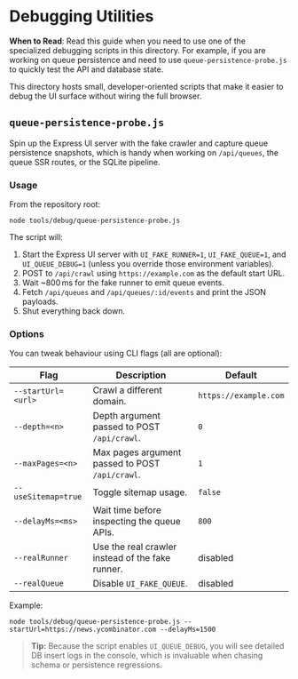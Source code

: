 # Debugging Utilities

**When to Read**: Read this guide when you need to use one of the specialized debugging scripts in this directory. For example, if you are working on queue persistence and need to use `queue-persistence-probe.js` to quickly test the API and database state.

This directory hosts small, developer-oriented scripts that make it easier to debug the UI surface without wiring the full browser.

## `queue-persistence-probe.js`

Spin up the Express UI server with the fake crawler and capture queue persistence snapshots, which is handy when working on `/api/queues`, the queue SSR routes, or the SQLite pipeline.

### Usage

From the repository root:

```
node tools/debug/queue-persistence-probe.js
```

The script will:

1. Start the Express UI server with `UI_FAKE_RUNNER=1`, `UI_FAKE_QUEUE=1`, and `UI_QUEUE_DEBUG=1` (unless you override those environment variables).
2. POST to `/api/crawl` using `https://example.com` as the default start URL.
3. Wait ~800 ms for the fake runner to emit queue events.
4. Fetch `/api/queues` and `/api/queues/:id/events` and print the JSON payloads.
5. Shut everything back down.

### Options

You can tweak behaviour using CLI flags (all are optional):

| Flag | Description | Default |
| --- | --- | --- |
| `--startUrl=<url>` | Crawl a different domain. | `https://example.com` |
| `--depth=<n>` | Depth argument passed to POST `/api/crawl`. | `0` |
| `--maxPages=<n>` | Max pages argument passed to POST `/api/crawl`. | `1` |
| `--useSitemap=true` | Toggle sitemap usage. | `false` |
| `--delayMs=<ms>` | Wait time before inspecting the queue APIs. | `800` |
| `--realRunner` | Use the real crawler instead of the fake runner. | disabled |
| `--realQueue` | Disable `UI_FAKE_QUEUE`. | disabled |

Example:

```
node tools/debug/queue-persistence-probe.js --startUrl=https://news.ycombinator.com --delayMs=1500
```

> **Tip:** Because the script enables `UI_QUEUE_DEBUG`, you will see detailed DB insert logs in the console, which is invaluable when chasing schema or persistence regressions.
